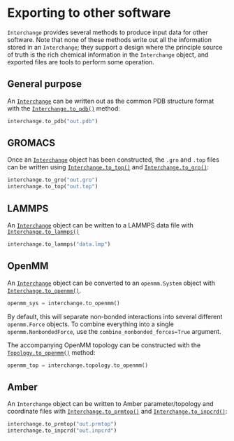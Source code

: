 # Exporting to other software

`Interchange` provides several methods to produce input data for other
software. Note that none of these methods write out all the information
stored in an `Interchange`; they support a design where the principle
source of truth is the rich chemical information in the `Interchange`
object, and exported files are tools to perform some operation.

## General purpose

An [`Interchange`] can be written out as the common PDB structure format
with the [`Interchange.to_pdb()`] method:

```python
interchange.to_pdb("out.pdb")
```

## GROMACS

Once an [`Interchange`] object has been constructed, the `.gro` and `.top` files
can be written using [`Interchange.to_top()`] and [`Interchange.to_gro()`]:

```python
interchange.to_gro("out.gro")
interchange.to_top("out.top")
```

<!--
:::{TODO}
We should either make this a public method or document it, not both
:::

An `.mdp` file with settings inferred from data in the `Interchange` object can
also be written. Note that this file will only run a single-point energy
calculation. `nsteps` and other lines should be modified to before running an
MD simulation. This will write a file `auto_generated.mdp`:

```python
from openff.interchange.drivers.gromacs import _write_mdp_file

_write_mdp_file(interchange)
``` -->

## LAMMPS

An [`Interchange`] object can be written to a LAMMPS data file with
[`Interchange.to_lammps()`]

```python
interchange.to_lammps("data.lmp")
```

<!--
:::{TODO}
We should either make this a public method or document it, not both
:::

An input file with settings inferred from data in the `Interchange` object can
also be written. Note that this file will only run a single-point energy
calculation. `run` and other commands should be modified to before running an
MD simulation. This will write a file `run.inp`:

```python
from openff.interchange.drivers.lammps import _write_lammps_input

_write_lammps_input(interchange, "run.inp")
``` -->

## OpenMM

An [`Interchange`] object can be converted to an `openmm.System` object with
[`Interchange.to_openmm()`].

```python
openmm_sys = interchange.to_openmm()
```

By default, this will separate non-bonded interactions into several different
`openmm.Force` objects. To combine everything into a single
`openmm.NonbondedForce`, use the `combine_nonbonded_forces=True` argument.

The accompanying OpenMM topology can be constructed with the
[`Topology.to_openmm()`] method:

```python
openmm_top = interchange.topology.to_openmm()
```

## Amber

An `Interchange` object can be written to Amber parameter/topology and
coordinate files with [`Interchange.to_prmtop()`] and [`Interchange.to_inpcrd()`]:

```python
interchange.to_prmtop("out.prmtop")
interchange.to_inpcrd("out.inpcrd")
```
<!--
## CHARMM

An `Interchange` object can be written to CHARMM topology and
coordinate files with [`Interchange.to_psf()`] and [`Interchange.to_crd()`]:

```python
interchange.to_psf("out.to_psf")
interchange.to_crd("out.to_crd")
```
 -->
[`Interchange`]: openff.interchange.components.interchange.Interchange
[`Interchange.to_pdb()`]: openff.interchange.components.interchange.Interchange.to_pdb
[`Interchange.to_top()`]: openff.interchange.components.interchange.Interchange.to_top
[`Interchange.to_gro()`]: openff.interchange.components.interchange.Interchange.to_gro
[`Interchange.to_lammps()`]: openff.interchange.components.interchange.Interchange.to_lammps
[`Interchange.to_openmm()`]: openff.interchange.components.interchange.Interchange.to_openmm
[`Interchange.to_prmtop()`]: openff.interchange.components.interchange.Interchange.to_prmtop
[`Interchange.to_inpcrd()`]: openff.interchange.components.interchange.Interchange.to_inpcrd
[`Interchange.to_psf()`]: openff.interchange.components.interchange.Interchange.to_psf
[`Interchange.to_crd()`]: openff.interchange.components.interchange.Interchange.to_crd
[`Topology.to_openmm()`]: openff.toolkit.topology.Topology.to_openmm
